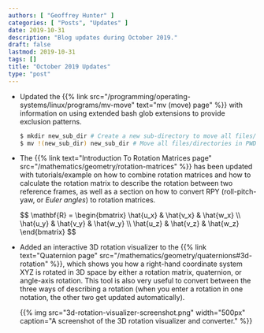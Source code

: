 ```yaml
---
authors: [ "Geoffrey Hunter" ]
categories: [ "Posts", "Updates" ]
date: 2019-10-31
description: "Blog updates during October 2019."
draft: false
lastmod: 2019-10-31
tags: []
title: "October 2019 Updates"
type: "post"
---
```


* Updated the {{% link src="/programming/operating-systems/linux/programs/mv-move" text="mv (move) page" %}} with information on using extended bash glob extensions to provide exclusion patterns.

    ```sh
    $ mkdir new_sub_dir # Create a new sub-directory to move all files/directories in PWD into
    $ mv !(new_sub_dir) new_sub_dir # Move all files/directories in PWD into new_sub_dir, excluding new_sub_dir itself (avoiding the obvious recursion problem)
    ```

* The {{% link text="Introduction To Rotation Matrices page" src="/mathematics/geometry/rotation-matrices" %}} has been updated with tutorials/example on how to combine rotation matrices and how to calculate the rotation matrix to describe the rotation between two reference frames, as well as a section on how to convert RPY (roll-pitch-yaw, or _Euler angles_) to rotation matrices.

    <p>$$
    \mathbf{R} = \begin{bmatrix} \hat{u_x} & \hat{v_x} & \hat{w_x} \\ \hat{u_y} & \hat{v_y} & \hat{w_y} \\ \hat{u_z} & \hat{v_z} & \hat{w_z} \end{bmatrix}
    $$</p>

* Added an interactive 3D rotation visualizer to the {{% link text="Quaternion page" src="/mathematics/geometry/quaternions#3d-rotation" %}}, which shows you how a right-hand coordinate system XYZ is rotated in 3D space by either a rotation matrix, quaternion, or angle-axis rotation. This tool is also very useful to convert between the three ways of describing a rotation (when you enter a rotation in one notation, the other two get updated automatically).

    {{% img src="3d-rotation-visualizer-screenshot.png" width="500px" caption="A screenshot of the 3D rotation visualizer and converter." %}}